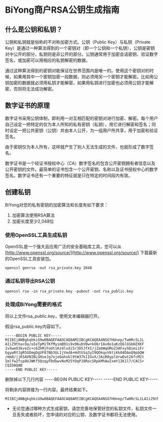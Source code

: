 # BiYong商户RSA公钥生成指南

## 什么是公钥和私钥？

公钥和私钥就是俗称的不对称加密方式。公钥（Public Key）与私钥（Private Key）是通过一种算法得到的一个密钥对（即一个公钥和一个私钥），公钥是密钥对中公开的部分，私钥则是非公开的部分。公钥通常用于加密会话密钥、验证数字签名，或加密可以用相应的私钥解密的数据。

通过这种算法得到的密钥对能保证在世界范围内是唯一的。使用这个密钥对的时候，如果用其中一个密钥加密一段数据，则必须用另一个密钥才能解密。比如用公钥加密的数据就必须用私钥才能解密，如果用私钥进行加密也必须用公钥才能解密，否则将无法成功解密。

## 数字证书的原理

数字证书采用公钥体制，即利用一对互相匹配的密钥对进行加密、解密。每个用户自己设定一把特定的仅为本人所知的私有密钥（私钥），用它进行解密和签名；同时设定一把公共密钥（公钥）并由本人公开，为一组用户所共享，用于加密和验证签名。

由于密钥仅为本人所有，这样就产生了别人无法生成的文件，也就形成了数字签名。

数字证书是一个经证书授权中心（CA）数字签名的包含公开密钥拥有者信息以及公开密钥的文件。最简单的证书包含一个公开密钥、名称以及证书授权中心的数字签名。数字证书还有一个重要的特征就是只在特定的时间段内有效。



## 创建私钥
BiYong对您的私有密钥的加密算法和长度有如下要求：

1. 加密算法使用RSA算法
2. 加密长度至少2,048位

### 使用OpenSSL工具生成私钥

OpenSSL是一个强大且应用广泛的安全基础库工具，您可以从 [http://www.openssl.org/source/](http://www.openssl.org/source/) 下载最新的OpenSSL工具安装包。

```
openssl genrsa -out rsa_private.key 2048
```

### 通过私钥导出RSA公钥

```
openssl rsa -in rsa_private.key -pubout -out rsa_public.key
```

###  处理成BiYong需要的格式

将以上文件rsa_public.key，使用文本编辑器打开。

假设rsa_public.key内容如下。

```
-----BEGIN PUBLIC KEY-----
MIIBIjANBgkqhkiG9w0BAQEFAAOCAQ8AMIIBCgKCAQEA4NSO7HUnep/TwHRcSL1L
AIiZ9thacOa/uIeTpMiTKfMyimB91s9x96ubV0w+kO6rIAv8o1uKzDGlGSbHZXKF
1vXweO3kveZc+c6ZhMjFoUtiKz4lsdi5r3D5JfXI/jZabWqGMoZ3AFxySQimiiFr
GgywRYJgR5GDmgDgVF87Bb3UL1jVedA+HdtUSq3yI9QOkqvV6tiKk04DAoQ9pbQW
/mm8/jjK5AVNIBLGHseJg7ojoOahokl9tW37k1IGvX/JAiR8yplUrwEwt26fcM2t
Imlfw2fsp8UJWKf5QzqyFDdbwvNxM25YOqPJ8RocSRpkMhAwIxmY1IK1l7/CACS+
CQIDAQAB
-----END PUBLIC KEY-----
```

删除掉以下几行内容
-----BEGIN PUBLIC KEY-----
-----END PUBLIC KEY-----

将剩余内容拼接为一行内容。最终结果如下。

```
MIIBIjANBgkqhkiG9w0BAQEFAAOCAQ8AMIIBCgKCAQEA4NSO7HUnep/TwHRcSL1LAIiZ9thacOa/uIeTpMiTKfMyimB91s9x96ubV0w+kO6rIAv8o1uKzDGlGSbHZXKF1vXweO3kveZc+c6ZhMjFoUtiKz4lsdi5r3D5JfXI/jZabWqGMoZ3AFxySQimiiFrGgywRYJgR5GDmgDgVF87Bb3UL1jVedA+HdtUSq3yI9QOkqvV6tiKk04DAoQ9pbQW/mm8/jjK5AVNIBLGHseJg7ojoOahokl9tW37k1IGvX/JAiR8yplUrwEwt26fcM2tImlfw2fsp8UJWKf5QzqyFDdbwvNxM25YOqPJ8RocSRpkMhAwIxmY1IK1l7/CACS+CQIDAQAB
```

* 无论您通过哪种方式生成密钥，请您完善地保管好您的私钥文件，私钥文件一旦丢失或者损坏，您申请的对应的公钥、及数字证书都将无法使用。